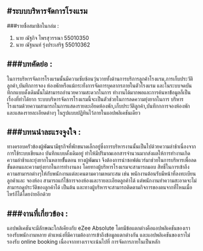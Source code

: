 #ระบบบริหารจัดการโรงแรม  
-----------------------
###รายชื่อสมาชิกในกล่ม :  
1. นาย ณัฐกิจ ไพรสุวรรณา 55010350
2. นาย ณัฐนนท์ รุ่งประเสริฐ 55010362

###บทคัดย่อ :
----------------------------------
ในการบริหารจัดการโรงแรมนั้นมีความซับซ้อนวุ่นวายทั้งด้านการบริการลูกค้าโรงแรม,การเก็บประวัติลูกค้า,บันทึกการจอง
ห้องพักหรือแม้กระทั่งการจัดการบุคลากรภายในตัวโรงแรม และในระบบจดบันทึกกแบบดั้งเดิมนั้นไม่สามารถอำนวยความสะดวกในการ
ทำงานได้มากพอและการค้นหาข้้อมูลก็เป็นเรื่องที่ทำได้ยาก ระบบบริหารจัดการโรงแรมนี้จะเป็นตัวช่วยในการลดความยุ่งยากในการ
บริหารโรงแรมด้วยความสามารถในการแสดงรายละเอียดห้องพัก,เก็บประวัติลูกค้า,บันทึกกการจองห้องพักและแสดงรายละเอียดต่างๆ
ในรูปแบบปฏิทินไว้ภายในแอปพลิเคชันเดียว

###บทนนำละแรงจูงใจ :
---------------------------------------
ทางครอบครัวข้องผู้พัฒนามีธุรกิจที่พักขนาดเล็กอยู่ซึ่งการบริหารงานนั้นเป็นไปด้วยความล่าช้าเนื่องจากการใช้ระบบเขียนลง
บันทึกแบบดั้งเดิมอยู่ ทำให้มีปริมาณเอกสารจำนวนมากส่งผลให้การทำงานเกิดความล่าช้าและยุ่งยากในหลายข้ั้นตอน ทางผู้พัฒนา
จึงต้องการนำซอฟต์แวร์มาช่วยในการบริหารเพื่อลดขั้นตอนและความยุ่งยากในการทำงานลง โดยทางผู้บริหารโรงแรมจะสามารถมอบ
สิทธิ์ในการเข้าถึงความสามารถต่างๆให้กับพนักงานแต่ละคนตามความเหมาะสม เช่น พนักงานต้อนรับมีหน้าที่ลงทะเบียนลูกค้าและ
จองห้อง  สามารถแก้ไข้การจองห้องและรายละเอียดลูกค้าได้ แต่พนักงานทำความสะอาดจะไม่สามารถดูประวัติของลูกค้าได้ เป็นต้น
และทางผู้บริหารจะสามารถติดตามกิจการของตนจากที่ไหนเมื่อไหร่ก็ได้โดยง่ายอีกด้วย

###งานที่เกี่ยวข้อง :  
----------------------------------------  
แอปพลิเคชันจะมีลักษณะใกล้เคียงกับ eZee Absolute โดยมีข้อแตกต่างคือแอปพลิเคชันของเรารองรับพนักงานหลาย
ตำแหน่งที่มีความต้องการเข้าถึงข้อมูลแตกต่างกัน และแอปพลิเคชันของเราไม่รองรับ online booking เนื่องจากทางเราจะเน้นไปที่
การจัดการภายในเป็นหลัก
